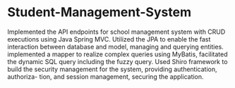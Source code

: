# Student-Management-System

Implemented the API endpoints for school management system with CRUD executions using Java Spring MVC.
Utilized the JPA to enable the fast interaction between database and model, managing and querying entities.
implemented a mapper to realize complex queries using MyBatis, facilitated the dynamic SQL query including
the fuzzy query.
Used Shiro framework to build the security management for the system, providing authentication, authoriza-
tion, and session management, securing the application.
